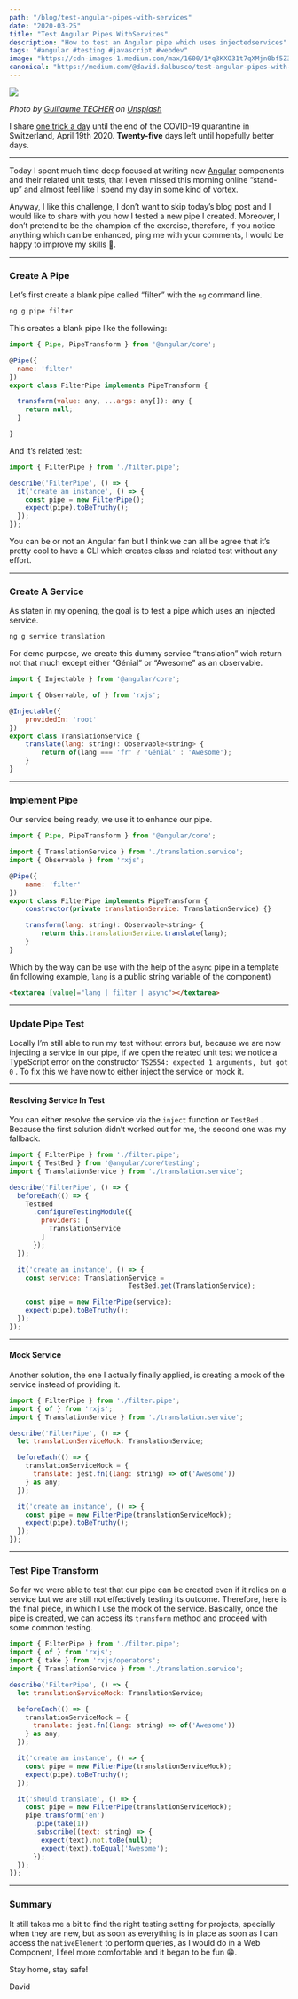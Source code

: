 ```yaml
---
path: "/blog/test-angular-pipes-with-services"
date: "2020-03-25"
title: "Test Angular Pipes WithServices"
description: "How to test an Angular pipe which uses injectedservices"
tags: "#angular #testing #javascript #webdev"
image: "https://cdn-images-1.medium.com/max/1600/1*q3KXO31t7qXMjn0bf5Z3OQ.png"
canonical: "https://medium.com/@david.dalbusco/test-angular-pipes-with-services-4cf77e34e576"
---
```


![](https://cdn-images-1.medium.com/max/1600/1*q3KXO31t7qXMjn0bf5Z3OQ.png)

*Photo by [Guillaume TECHER](https://unsplash.com/@guillaume_t?utm_source=unsplash&utm_medium=referral&utm_content=creditCopyText) on [Unsplash](https://unsplash.com/s/photos/free?utm_source=unsplash&utm_medium=referral&utm_content=creditCopyText)*

I share [one trick a day](https://daviddalbusco.com/blog/how-to-call-the-service-worker-from-the-web-app-context) until the end of the COVID-19 quarantine in Switzerland, April 19th 2020. **Twenty-five** days left until hopefully better days.

*****

Today I spent much time deep focused at writing new [Angular](https://angular.io) components and their related unit tests, that I even missed this morning online “stand-up” and almost feel like I spend my day in some kind of vortex.

Anyway, I like this challenge, I don’t want to skip today’s blog post and I would like to share with you how I tested a new pipe I created. Moreover, I don’t pretend to be the champion of the exercise, therefore, if you notice anything which can be enhanced, ping me with your comments, I would be happy to improve my skills 🙏.

*****

### Create A Pipe

Let’s first create a blank pipe called “filter” with the `ng` command line.

```bash
ng g pipe filter
```

This creates a blank pipe like the following:

```javascript
import { Pipe, PipeTransform } from '@angular/core';

@Pipe({
  name: 'filter'
})
export class FilterPipe implements PipeTransform {

  transform(value: any, ...args: any[]): any {
    return null;
  }

}
```

And it’s related test:

```javascript
import { FilterPipe } from './filter.pipe';

describe('FilterPipe', () => {
  it('create an instance', () => {
    const pipe = new FilterPipe();
    expect(pipe).toBeTruthy();
  });
});
```

You can be or not an Angular fan but I think we can all be agree that it’s pretty cool to have a CLI which creates class and related test without any effort.

*****

### Create A Service

As staten in my opening, the goal is to test a pipe which uses an injected service.

```bash
ng g service translation
```

For demo purpose, we create this dummy service “translation” wich return not that much except either “Génial” or “Awesome” as an observable.


```javascript
import { Injectable } from '@angular/core';

import { Observable, of } from 'rxjs';

@Injectable({
    providedIn: 'root'
})
export class TranslationService {
    translate(lang: string): Observable<string> {
        return of(lang === 'fr' ? 'Génial' : 'Awesome');
    }
}
```

*****

### Implement Pipe

Our service being ready, we use it to enhance our pipe.


```javascript
import { Pipe, PipeTransform } from '@angular/core';

import { TranslationService } from './translation.service';
import { Observable } from 'rxjs';

@Pipe({
    name: 'filter'
})
export class FilterPipe implements PipeTransform {
    constructor(private translationService: TranslationService) {}

    transform(lang: string): Observable<string> {
        return this.translationService.translate(lang);
    }
}
```

Which by the way can be use with the help of the `async` pipe in a template (in following example, `lang` is a public string variable of the component)

```html
<textarea [value]="lang | filter | async"></textarea>
```

*****

### Update Pipe Test

Locally I’m still able to run my test without errors but, because we are now injecting a service in our pipe, if we open the related unit test we notice a TypeScript error on the constructor `TS2554: expected 1 arguments, but got 0` . To fix this we have now to either inject the service or mock it.

*****

#### Resolving Service In Test

You can either resolve the service via the `inject` function or `TestBed` . Because the first solution didn’t worked out for me, the second one was my fallback.


```javascript
import { FilterPipe } from './filter.pipe';
import { TestBed } from '@angular/core/testing';
import { TranslationService } from './translation.service';

describe('FilterPipe', () => {
  beforeEach(() => {
    TestBed
      .configureTestingModule({
        providers: [
          TranslationService
        ]
      });
  });

  it('create an instance', () => {
    const service: TranslationService =
                              TestBed.get(TranslationService);

    const pipe = new FilterPipe(service);
    expect(pipe).toBeTruthy();
  });
});
```

*****

#### Mock Service

Another solution, the one I actually finally applied, is creating a mock of the service instead of providing it.


```javascript
import { FilterPipe } from './filter.pipe';
import { of } from 'rxjs';
import { TranslationService } from './translation.service';

describe('FilterPipe', () => {
  let translationServiceMock: TranslationService;

  beforeEach(() => {
    translationServiceMock = {
      translate: jest.fn((lang: string) => of('Awesome'))
    } as any;
  });

  it('create an instance', () => {
    const pipe = new FilterPipe(translationServiceMock);
    expect(pipe).toBeTruthy();
  });
});
```

*****

### Test Pipe Transform

So far we were able to test that our pipe can be created even if it relies on a service but we are still not effectively testing its outcome. Therefore, here is the final piece, in which I use the mock of the service. Basically, once the pipe is created, we can access its `transform` method and proceed with some common testing.

```javascript
import { FilterPipe } from './filter.pipe';
import { of } from 'rxjs';
import { take } from 'rxjs/operators';
import { TranslationService } from './translation.service';

describe('FilterPipe', () => {
  let translationServiceMock: TranslationService;

  beforeEach(() => {
    translationServiceMock = {
      translate: jest.fn((lang: string) => of('Awesome'))
    } as any;
  });

  it('create an instance', () => {
    const pipe = new FilterPipe(translationServiceMock);
    expect(pipe).toBeTruthy();
  });

  it('should translate', () => {
    const pipe = new FilterPipe(translationServiceMock);
    pipe.transform('en')
      .pipe(take(1))
      .subscribe((text: string) => {
        expect(text).not.toBe(null);
        expect(text).toEqual('Awesome');
      });
  });
});
```

*****

### Summary

It still takes me a bit to find the right testing setting for projects, specially when they are new, but as soon as everything is in place as soon as I can access the `nativeElement` to perform queries, as I would do in a Web Component, I feel more comfortable and it began to be fun 😁.

Stay home, stay safe!

David
